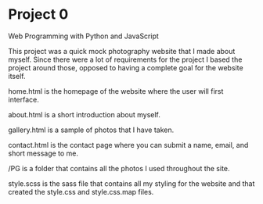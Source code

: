 # Project 0

Web Programming with Python and JavaScript

This project was a quick mock photography website that I made about myself. Since there were a lot of requirements for the project I based the project around those, opposed to having a complete goal for the website itself.

home.html is the homepage of the website where the user will first interface.

about.html is a short introduction about myself.

gallery.html is a sample of photos that I have taken.

contact.html is the contact page where you can submit a name, email, and short message to me.

/PG is a folder that contains all the photos I used throughout the site.

style.scss is the sass file that contains all my styling for the website and that created the style.css and style.css.map files.